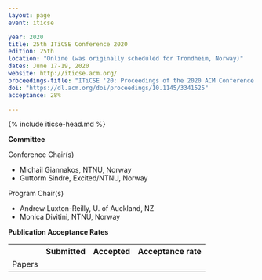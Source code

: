 ```yaml
---
layout: page
event: iticse

year: 2020
title: 25th ITiCSE Conference 2020
edition: 25th
location: "Online (was originally scheduled for Trondheim, Norway)"
dates: June 17-19, 2020
website: http://iticse.acm.org/
proceedings-title: "ITiCSE '20: Proceedings of the 2020 ACM Conference on Innovation and Technology in Computer Science Education"  
doi: "https://dl.acm.org/doi/proceedings/10.1145/3341525"
acceptance: 28%

---
```


{% include iticse-head.md %}

**Committee**

Conference Chair(s)

-   Michail Giannakos, NTNU, Norway
-   Guttorm Sindre, Excited/NTNU, Norway

Program Chair(s)

-   Andrew Luxton-Reilly, U. of Auckland, NZ
-   Monica Divitini, NTNU, Norway

**Publication Acceptance Rates**

 <table class="table table-hover table-sm"><tbody><tr><th> </th>
<th>Submitted</th>
<th>Accepted</th>
<th>Acceptance rate</th>
</tr><tr><td>Papers</td>
<td> </td>
<td> </td>
<td> </td>


